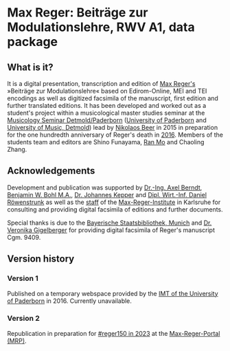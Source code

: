 # Max Reger: Beiträge zur Modulationslehre, RWV A1, data package

## What is it?

It is a digital presentation, transcription and edition of [Max Reger's](https://maxreger.info/biography) »Beiträge zur Modulationslehre« based on Edirom-Online, MEI and TEI encodings as well as digitized facsimila of the manuscript, first edition and further translated editions. It has been developed and worked out as a student's project within a musicological master studies seminar at the [Musicology Seminar Detmold/Paderborn](https://www.muwi-detmold-paderborn.de) ([University of Paderborn](https://www.uni-paderborn.de) and [University of Music, Detmold](https://www.hfm-detmold.de)) lead by [Nikolaos Beer](https://github.com/nikobeer) in 2015 in preparation for the one hundredth anniversary of Reger's death in [2016](https://www.reger2016.de). Members of the students team and editors are Shino Funayama, [Ran Mo](https://github.com/ran-mo) and Chaoling Zhang.

## Acknowledgements

Development and publication was supported by [Dr.-Ing. Axel Berndt](https://github.com/axelberndt), [Benjamin W. Bohl M.A.](https://github.com/bwbohl), [Dr. Johannes Kepper](https://github.com/kepper) and [Dipl. Wirt.-Inf. Daniel Röwenstrunk](https://github.com/roewenstrunk) as well as the [staff](https://www.max-reger-institut.de/de/institut/mitarbeiter) of the [Max-Reger-Institute](https://www.max-reger-institut.de) in Karlsruhe for consulting and providing digital facsimila of editions and further documents.

Special thanks is due to the [Bayerische Staatsbibliothek, Munich](https://www.bsb-muenchen.de) and [Dr. Veronika Gigelberger](https://www.bsb-muenchen.de/ueber-uns/direktionabteilungen/musik/dr-veronika-giglberger-lebenslauf-und-publikationen/) for providing digital facsimila of Reger's manuscript Cgm. 9409.

## Version history

### Version 1
Published on a temporary webspace provided by the [IMT of the University of Paderborn](https://imt.uni-paderborn.de) in 2016. Currently unavailable.

### Version 2
Republication in preparation for [#reger150 in 2023](https://maxreger.info/reger150) at the [Max-Reger-Portal (MRP)](https://www.maxreger.info).
